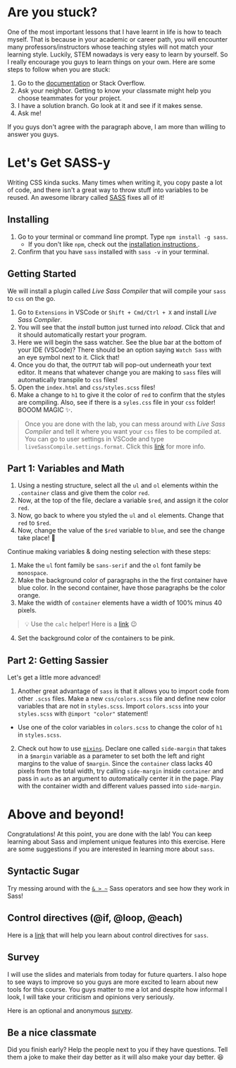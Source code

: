 # Are you stuck?

One of the most important lessons that I have learnt in life is how to teach myself. That is because in your academic or career path, you will encounter many professors/instructors whose teaching styles will not match your learning style. Luckily, STEM nowadays is very easy to learn by yourself. So I really encourage you guys to learn things on your own. Here are some steps to follow when you are stuck:
  1. Go to the [documentation](http://sass-lang.com/documentation/file.SASS_REFERENCE.html) or Stack Overflow.
  2. Ask your neighbor. Getting to know your classmate might help you choose teammates for your project.
  3. I have a solution branch. Go look at it and see if it makes sense.
  4. Ask me!

If you guys don't agree with the paragraph above, I am more than willing to answer you guys.

# Let's Get SASS-y

Writing CSS kinda sucks. Many times when writing it, you copy paste a lot of code, and there isn't a great way to throw stuff into variables to be reused. An awesome library called [SASS](http://sass-lang.com/) fixes all of it!

## Installing

1. Go to your terminal or command line prompt. Type `npm install -g sass`.
    * If you don't like `npm`, check out the [installation instructions ](http://sass-lang.com/install).
2. Confirm that you have `sass` installed with `sass -v` in your terminal.

## Getting Started
We will install a plugin called *Live Sass Compiler* that will compile your `sass` to `css` on the go.
1. Go to `Extensions` in VSCode or `Shift + Cmd/Ctrl + X` and install *Live Sass Compiler*.
2. You will see that the *install* button just turned into *reload*. Click that and it should automatically restart your program.
3. Here we will begin the sass watcher. See the blue bar at the bottom of your IDE (VSCode)? There should be an option saying `Watch Sass` with an eye symbol next to it. Click that!
4. Once you do that, the `OUTPUT` tab will pop-out underneath your text editor. It means that whatever change you are making to `sass` files will automatically transpile to `css` files!
5. Open the `index.html` and `css/styles.scss` files!
6. Make a change to `h1` to give it the color of `red` to confirm that the styles are compiling. Also, see if there is a `syles.css` file in your `css` folder! BOOOM MAGIC :sparkles:.
  > Once you are done with the lab, you can mess around with *Live Sass Compiler* and tell it where you want your `css` files to be compiled at. You can go to user settings in VSCode and type `liveSassCompile.settings.format`. Click this [link](https://github.com/ritwickdey/vscode-live-sass-compiler/blob/master/docs/settings.md) for more info.

## Part 1: Variables and Math

1. Using a nesting structure, select all the `ul` and `ol` elements within the `.container` class and give them the color `red`.
2. Now, at the top of the file, declare a variable `$red`, and assign it the color `red`.
3. Now, go back to where you styled the `ul` and `ol` elements. Change that `red` to `$red`.
4. Now, change the value of the `$red` variable to `blue`, and see the change take place! :eyes:

Continue making variables & doing nesting selection with these steps:

1. Make the `ul` font family be `sans-serif` and the `ol` font family be `monospace`.
2. Make the background color of paragraphs in the the first container have blue color. In the second container, have those paragraphs be the color orange.
3. Make the width of `container` elements have a width of 100% minus 40 pixels.
> :bulb: Use the `calc` helper! Here is a [link](https://developer.mozilla.org/en-US/docs/Web/CSS/calc) :wink:
4. Set the background color of the containers to be pink.

## Part 2: Getting Sassier

Let's get a little more advanced!

1. Another great advantage of `sass` is that it allows you to import code from other `.scss` files. Make a new `css/colors.scss` file and define new color variables that are not in `styles.scss`. Import `colors.scss` into your `styles.scss` with `@import "color"` statement!
  * Use one of the color variables in `colors.scss` to change the color of `h1` in `styles.scss`.

2. Check out how to use [`mixins`](http://sass-lang.com/guide). Declare one called `side-margin` that takes in a `$margin` variable as a parameter to set both the left and right margins to the value of `$margin`. Since the `container` class lacks 40 pixels from the total width, try calling `side-margin` inside `container` and pass in `auto` as an argument to *auto*matically center it in the page. Play with the container width and different values passed into `side-margin`.

# Above and beyond!

Congratulations! At this point, you are done with the lab! You can keep learning about Sass and implement unique features into this exercise. Here are some suggestions if you are interested in learning more about `sass`.

## Syntactic Sugar

Try messing around with the [`& > ~`](https://css-tricks.com/the-sass-ampersand/) Sass operators and see how they work in Sass!

## Control directives (@if, @loop, @each)

Here is a [link](http://thesassway.com/intermediate/if-for-each-while) that will help you learn about control directives for `sass`.

## Survey

I will use the slides and materials from today for future quarters. I also hope to see ways to improve so you guys are more excited to learn about new tools for this course. You guys matter to me a lot and despite how informal I look, I will take your criticism and opinions very seriously.

Here is an optional and anonymous [survey](https://goo.gl/forms/O92NTvz6IYv2Cfq62).

## Be a nice classmate

Did you finish early? Help the people next to you if they have questions. Tell them a joke to make their day better as it will also make your day better. :satisfied:
